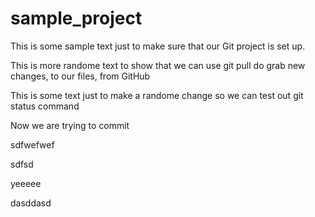 # sample_project

This is some sample text just to make sure that our Git project is set up.

This is more randome text to show that we can use git pull do grab new changes, to our files, from GitHub

This is some text just to make a randome change so we can test out git status command

Now we are trying to commit

sdfwefwef

sdfsd

yeeeee

dasddasd